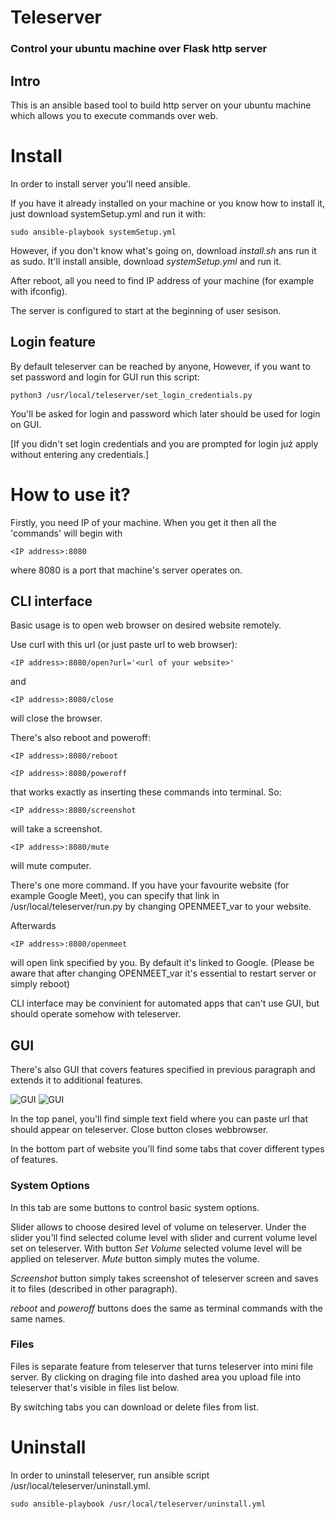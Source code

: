 # Teleserver
### Control your ubuntu machine over Flask http server

## Intro
This is an ansible based tool to build http server on your ubuntu machine
which allows you to execute commands over web.

# Install
In order to install server you'll need ansible.

If you have it already installed on your machine or you know how to install it, just download systemSetup.yml and run it with:
```
sudo ansible-playbook systemSetup.yml
```
However, if you don't know what's going on, download *install.sh* ans run it as sudo.
It'll install ansible, download *systemSetup.yml* and run it.

After reboot, all you need to find IP address of your machine (for example with ifconfig).

The server is configured to start at the beginning of user sesison.

## Login feature

By default teleserver can be reached by anyone,
However, if you want to set password and login for GUI run this script:
```
python3 /usr/local/teleserver/set_login_credentials.py
```

You'll be asked for login and password which later should be used for login on GUI.

[If you didn't set login credentials and you are prompted for login już apply without entering any credentials.]

# How to use it?

Firstly, you need IP of your machine.
When you get it then all the 'commands' will begin with
```
<IP address>:8080
```
where 8080 is a port that machine's server operates on.

## CLI interface
Basic usage is to open web browser on desired website remotely.

Use curl with this url (or just paste url to web browser):
```
<IP address>:8080/open?url='<url of your website>'
```

and

```
<IP address>:8080/close
```
will close the browser.

There's also reboot and poweroff:

```
<IP address>:8080/reboot
```

```
<IP address>:8080/poweroff
```
that works exactly as inserting these commands into terminal.
So:

```
<IP address>:8080/screenshot
```
will take a screenshot.


```
<IP address>:8080/mute
```
will mute computer.

There's one more command.
If you have your favourite website (for example Google Meet),
you can specify that link in /usr/local/teleserver/run.py by changing OPENMEET_var to your website.

Afterwards

```
<IP address>:8080/openmeet
```
will open link specified by you.
By default it's linked to Google.
(Please be aware that after changing OPENMEET_var it's essential to restart server or simply reboot)

CLI interface may be convinient for automated apps that can't use GUI, but should operate somehow with teleserver.

## GUI
There's also GUI that covers features specified in previous paragraph and extends it to additional features.

![GUI](https://github.com/Dysproz/teleserver/blob/master/images/gui1.png)
![GUI](https://github.com/Dysproz/teleserver/blob/master/images/gui2.png)

In the top panel, you'll find simple text field where you can paste url that should appear on teleserver. Close button closes webbrowser.

In the bottom part of website you'll find some tabs that cover different types of features.

### System Options

In this tab are some buttons to control basic system options.

Slider allows to choose desired level of volume on teleserver.
Under the slider you'll find selected colume level with slider and current volume level set on teleserver.
With button *Set Volume* selected volume level will be applied on teleserver.
*Mute* button simply mutes the volume.

*Screenshot* button simply takes screenshot of teleserver screen and saves it to files (described in other paragraph).

*reboot* and *poweroff* buttons does the same as terminal commands with the same names.

### Files

Files is separate feature from teleserver that turns teleserver into mini file server.
By clicking on draging file into dashed area you upload file into teleserver that's visible in files list below.

By switching tabs you can download or delete files from list.
# Uninstall

In order to uninstall teleserver, run ansible script /usr/local/teleserver/uninstall.yml.
```
sudo ansible-playbook /usr/local/teleserver/uninstall.yml
```
